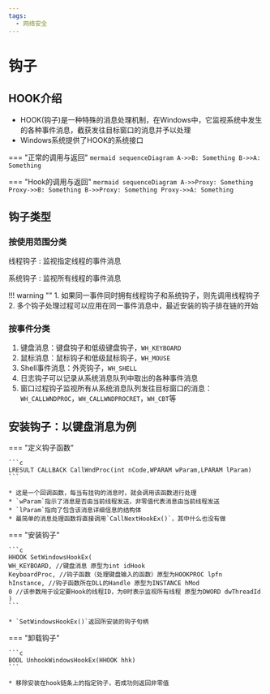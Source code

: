 ```yaml
---
tags:
  - 网络安全
---
```

钩子
===
## HOOK介绍
* HOOK(钩子)是一种特殊的消息处理机制，在Windows中，它监视系统中发生的各种事件消息，截获发往目标窗口的消息并予以处理
* Windows系统提供了HOOK的系统接口

=== "正常的调用与返回"
    ```mermaid
    sequenceDiagram
      A->>B: Something
      B->>A: Something
    ```

=== "Hook的调用与返回"
    ```mermaid
    sequenceDiagram
      A->>Proxy: Something
      Proxy->>B: Something
      B->>Proxy: Something
      Proxy->>A: Something
    ```

## 钩子类型
### 按使用范围分类

线程钩子
: 监视指定线程的事件消息

系统钩子
: 监视所有线程的事件消息

!!! warning ""
    1. 如果同一事件同时拥有线程钩子和系统钩子，则先调用线程钩子
    2. 多个钩子处理过程可以应用在同一事件消息中，最近安装的钩子排在链的开始

### 按事件分类
1. 键盘消息：键盘钩子和低级键盘钩子，`WH_KEYBOARD`
2. 鼠标消息：鼠标钩子和低级鼠标钩子，`WH_MOUSE`
3. Shell事件消息：外壳钩子，`WH_SHELL`
4. 日志钩子可以记录从系统消息队列中取出的各种事件消息
5. 窗口过程钩子监视所有从系统消息队列发往目标窗口的消息：`WH_CALLWNDPROC`，`WH_CALLWNDPROCRET`，`WH_CBT`等

## 安装钩子：以键盘消息为例

=== "定义钩子函数"

    ```c
    LRESULT CALLBACK CallWndProc(int nCode,WPARAM wParam,LPARAM lParam)
    ```

    * 这是一个回调函数，每当有挂钩的消息时，就会调用该函数进行处理
    * `wParam`指示了消息是否由当前线程发送，非零值代表消息由当前线程发送
    * `lParam`指向了包含该消息详细信息的结构体
    * 最简单的消息处理函数将直接调用`CallNextHookEx()`，其中什么也没有做

=== "安装钩子"

    ```c
    HHOOK SetWindowsHookEx(
    WH_KEYBOARD, //键盘消息 原型为int idHook
    KeyboardProc, //钩子函数（处理键盘输入的函数）原型为HOOKPROC lpfn
    hInstance, //钩子函数所在DLL的Handle 原型为INSTANCE hMod
    0 //该参数用于设定要Hook的线程ID，为0时表示监视所有线程 原型为DWORD dwThreadId
    )
    ```

    * `SetWindowsHookEx()`返回所安装的钩子句柄

=== "卸载钩子"

    ```c
    BOOL UnhookWindowsHookEx(HHOOK hhk)
    ```

    * 移除安装在hook链条上的指定钩子，若成功则返回非零值
